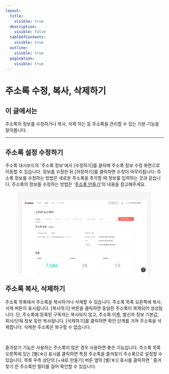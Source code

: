 ```yaml
---
layout:
  title:
    visible: true
  description:
    visible: false
  tableOfContents:
    visible: true
  outline:
    visible: true
  pagination:
    visible: true
---
```


# 주소록 수정, 복사, 삭제하기

## 이 글에서는 <a href="#h_01gf88jfx86w5ewkkk27bdp48j" id="h_01gf88jfx86w5ewkkk27bdp48j"></a>

주소록의 정보를 수정하거나 복사, 삭제 하는 등 주소록을 관리할 수 있는 기본 기능을 알아봅니다.

***

## 주소록 설정 수정하기 <a href="#h_01gf88jfx86w5ewkkk27bdp48j" id="h_01gf88jfx86w5ewkkk27bdp48j"></a>

주소록 대시보드의 '주소록 정보'에서 \[수정하기]를 클릭해 주소록 정보 수정 화면으로 이동할 수 있습니다. 정보를 수정한 뒤 \[저장하기]를 클릭하면 수정이 마무리됩니다. 주소록 정보를 수정하는 방법은 새로운 주소록을 추가할 때 정보를 입력하는 것과 같습니다.  주소록의 정보를 수정하는 방법은 '[주소록 만들기](create.md)'의 내용을 참고해주세요.

<figure><img src="../../.gitbook/assets/주소록 수정하기.png" alt=""><figcaption></figcaption></figure>

## 주소록 복사, 삭제하기

주소록 목록에서 주소록을 복사하거나 삭제할 수 있습니다. 주소록 목록 오른쪽에 복사, 삭제 버튼이 표시됩니다. \[복사하기] 버튼을 클릭하면 동일한 주소록이 복제되어 생성됩니다. 단, 주소록에 등록된 구독자는 복사되지 않고, 주소록 이름, 발신자 정보 기본값, 회사/단체 정보 등만 복사됩니다. \[삭제하기]를 클릭하면 확인 단계를 거쳐 주소록을 삭제합니다. 삭제한 주소록은 복구할 수 없습니다.

<figure><img src="https://help.stibee.com/hc/article_attachments/4756471730703/6270c3a83e23c.gif" alt=""><figcaption></figcaption></figure>

즐겨찾기 기능은 사용하는 주소록이 많은 경우 사용하면 좋은 기능입니다. 주소록 목록 오른쪽에 있는 \[별(☆)] 표시를 클릭하면 특정 주소록을 즐겨찾기 주소록으로 설정할 수 있습니다. 목록 우측 상단의 \[+새로 만들기] 버튼 옆의 \[별(☆)] 표시를 클릭하면 ' 즐겨찾기 한 주소록만 필터를 걸어 확인할 수 있습니다.

<figure><img src="https://help.stibee.com/hc/article_attachments/5012946139535/20220621_stibee_help_list_3.png" alt=""><figcaption></figcaption></figure>
